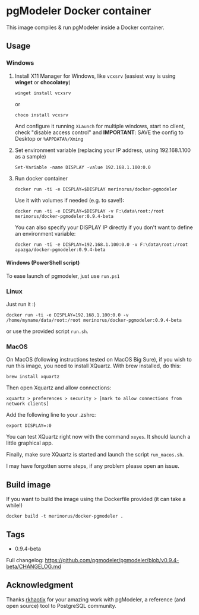 # pgModeler Docker container

This image compiles & run pgModeler inside a Docker container.

## Usage

### Windows

1. Install X11 Manager for Windows, like `vcxsrv` (easiest way is using **winget** or **chocolatey**)

    ```winget install vcxsrv```

    or

    ```choco install vcxsrv```

    And configure it running `XLaunch` for multiple windows, start no client, check "disable access control" and **IMPORTANT**: SAVE the config to Desktop or `%APPDATA%/Xming`

2. Set environment variable (replacing your IP address, using 192.168.1.100 as a sample)

    ```Set-Variable -name DISPLAY -value 192.168.1.100:0.0```

3. Run docker container

    ```docker run -ti -e DISPLAY=$DISPLAY merinorus/docker-pgmodeler```

    Use it with volumes if needed (e.g. to save!):

    ```docker run -ti -e DISPLAY=$DISPLAY -v F:\data\root:/root merinorus/docker-pgmodeler:0.9.4-beta```

    You can also specify your DISPLAY IP directly if you don't want to define an environment variable:

    ```docker run -ti -e DISPLAY=192.168.1.100:0.0 -v F:\data\root:/root apazga/docker-pgmodeler:0.9.4-beta```

#### Windows (PowerShell script)

To ease launch of pgmodeler, just use `run.ps1`

### Linux

Just run it :)

```docker run -ti -e DISPLAY=192.168.1.100:0.0 -v /home/myname/data/root:/root merinorus/docker-pgmodeler:0.9.4-beta```

or use the provided script `run.sh`.

### MacOS

On MacOS (following instructions tested on MacOS Big Sure), if you wish to run this image, you need to install XQuartz. With brew installed, do this:

```brew install xquartz```

Then open Xquartz and allow connections:

```xquartz > preferences > security > [mark to allow connections from network clients]```

Add the following line to your .zshrc:

```export DISPLAY=:0```

You can test XQuartz right now with the command `xeyes`. It should launch a little graphical app.

Finally, make sure XQuartz is started and launch the script `run_macos.sh`.

I may have forgotten some steps, if any problem please open an issue.

## Build image

If you want to build the image using the Dockerfile provided (it can take a while!)

```docker build -t merinorus/docker-pgmodeler .```

## Tags

- 0.9.4-beta

Full changelog: <https://github.com/pgmodeler/pgmodeler/blob/v0.9.4-beta/CHANGELOG.md>

## Acknowledgment

Thanks [rkhaotix](https://github.com/rkhaotix) for your amazing work with pgModeler, a reference (and open source) tool to PostgreSQL community.
